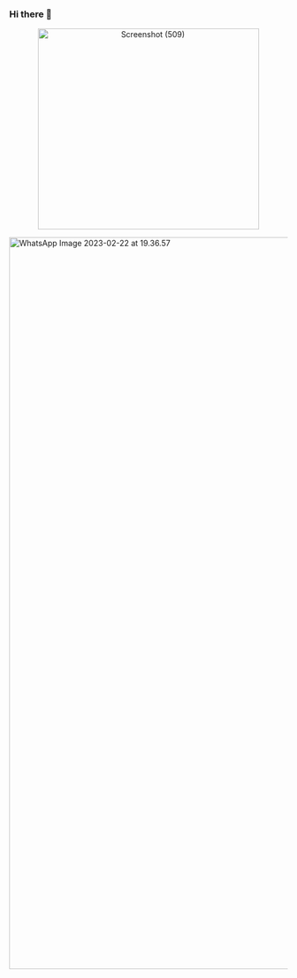 ### Hi there 👋


<p align="center">
 <img src="https://live.staticflickr.com/65535/52683214573_8e2f41bc1c_w.jpg" width="400" height="363" alt="Screenshot (509)">
</p>

<a data-flickr-embed="true" href="https://www.flickr.com/photos/197661703@N05/52704603916/in/dateposted-public/lightbox/" title="WhatsApp Image 2023-02-22 at 19.36.57"><img src="https://live.staticflickr.com/65535/52704603916_5bff52af6d_o.jpg" width="1080" height="1322" alt="WhatsApp Image 2023-02-22 at 19.36.57"></a><script async src="//embedr.flickr.com/assets/client-code.js" charset="utf-8"></script>
<!--
**dyzzta/dyzzta** is a ✨ _special_ ✨ repository because its `README.md` (this file) appears on your GitHub profile.

Here are some ideas to get you started:

- 🔭 I’m currently working on ...
- 🌱 I’m currently learning ...
- 👯 I’m looking to collaborate on ...
- 🤔 I’m looking for help with ...
- 💬 Ask me about ...
- 📫 How to reach me: ...
- 😄 Pronouns: ...
- ⚡ Fun fact: ...
-->
